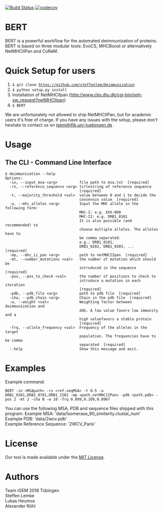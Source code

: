 [![Build Status](https://travis-ci.org/steffenlem/Deimmunization.svg?branch=master)](https://travis-ci.org/steffenlem/Deimmunization)
[![codecov](https://codecov.io/gh/steffenlem/Deimmunization/branch/master/graph/badge.svg)](https://codecov.io/gh/steffenlem/Deimmunization)

# BERT 
BERT is a powerful workflow for the automated deimmunization of proteins. BERT is based on three modular tools: EvoCS, MHCBoost or alternatively NetMHCIIPan and CoReM.


Quick Setup for users
=====
1. <code>$ git clone https://github.com/steffenlem/Deimmunization</code>
2. <code>$ python setup.py install</code>
3. Installation of NetMHCIIpan (http://www.cbs.dtu.dk/cgi-bin/nph-sw_request?netMHCIIpan) 
4. <code>$ BERT</code>

We are unfortunately not allowed to ship NetMHCIIPan, but for academic users it's free of charge.
If you have any issues with the setup, please don't hesitate to contact us on igem@ifib.uni-tuebingen.de  .

Usage
=====

## The CLI - Command Line Interface

```
$ deimmunization --help
Options:
  -in, --input_msa <arg>          file path to msa.txt  [required]
  -rs, --reference_sequence <arg> titlestring of reference sequence
                                  [required]
  -t, --majority_threshold <val>  value between 0 and 1 to decide the
                                  consensus value  [required]
  -a, --mhc_alleles <arg>         Input the MHC allele in the following form:
                                  MHC-I: e.g. XXX-000 
                                  MHC-II: e.g. DRB1_0101
                                  It is also possible (and recommended) to
                                  choose multiple alleles. The alleles have to
                                  be comma separated. 
                                  e.g.; DRB1_0101,
                                  DRB1_0202, DRB1_0303, ...  [required]
  -mp, --mhc_ii_pan <arg>         path to netMHCIIpan  [required]
  -mt, --number_mutations <val>   the number of mutation which should be
                                  introduced in the sequence  [required]
  -pos, --pos_to_check <val>      the number of positions to check to
                                  introduce a mutation in each iteration
                                  [required]
  -pdb, --pdb_file <arg>          path to pdb file  [required]
  -cha, --pdb_chain <arg>         Chain in the pdb file  [required]
  -w, --weight <val>              Weighting factor between deimmunization and
                                  ddG. A low value favors low immunity and a
                                  high valuefavors a stable protein
                                  [required]
  -frq, --allele_frequency <val>  Frequency of the alleles in the target
                                  population. The frequencies have to be comma
                                  separated  [required]
  --help                          Show this message and exit.

```


Examples
=====
Example command:    
```
BERT -in <MSApath> -rs <ref.seqMSA> -t 0.5 -a DRB1_0301,DRB1_0701,DRB1_1501 -mp <path_netMHCIIPan> -pdb <path.pdb> -pos 2 -mt 2 -cha B -w 10 -frq 0.099,0.109,0.0967    
```
You can use the following MSA, PDB and sequence files shipped with this program:
Example MSA: 'data/Isomerase_90_similarity.clustal_num'    
Example PDB: 'data/2wcv.pdb'    
Example Reference Sequence: '2WCV_Paris'    
  

License
=====
Our tool is made available under the [MIT License](http://www.opensource.org/licenses/mit-license.php).

Authors
=====
Team iGEM 2018 Tübingen    
Steffen Lemke    
Lukas Heumos    
Alexander Röhl



